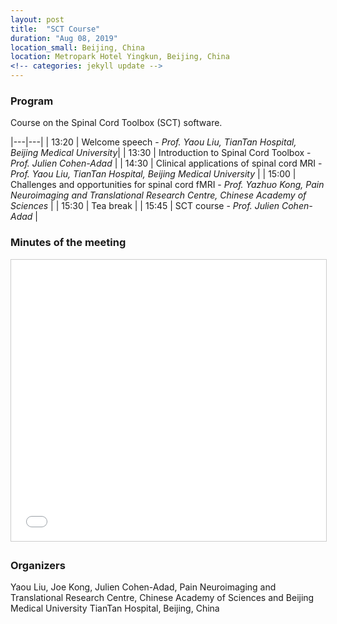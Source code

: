```yaml
---
layout: post
title:  "SCT Course"
duration: "Aug 08, 2019"
location_small: Beijing, China
location: Metropark Hotel Yingkun, Beijing, China
<!-- categories: jekyll update -->
---
```


### Program

Course on the Spinal Cord Toolbox (SCT) software.

|---|---|
| 13:20 | Welcome speech - *Prof. Yaou Liu, TianTan Hospital, Beijing Medical University*|
| 13:30 | Introduction to Spinal Cord Toolbox - *Prof. Julien Cohen-Adad* |
| 14:30 | Clinical applications of spinal cord MRI - *Prof. Yaou Liu, TianTan Hospital, Beijing Medical University* |
| 15:00 | Challenges and opportunities for spinal cord fMRI - *Prof. Yazhuo Kong, Pain Neuroimaging and Translational Research Centre, Chinese Academy of Sciences* |
| 15:30 | Tea break |
| 15:45 | SCT course - *Prof. Julien Cohen-Adad* |

### Minutes of the meeting

<iframe src="//www.slideshare.net/slideshow/embed_code/key/zojJDfNACGOJaO" width="800" height="450" frameborder="0" marginwidth="0" marginheight="0" scrolling="no" style="border:1px solid #CCC; border-width:1px; margin-bottom:5px; max-width: 100%;" allowfullscreen> </iframe>

### Organizers

Yaou Liu, Joe Kong, Julien Cohen-Adad, Pain Neuroimaging and Translational Research Centre, Chinese Academy of Sciences and Beijing Medical University TianTan Hospital, Beijing, China
